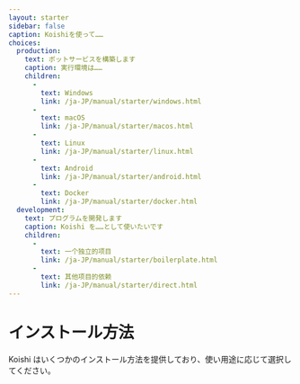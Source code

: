 ```yaml
---
layout: starter
sidebar: false
caption: Koishiを使って……
choices:
  production:
    text: ボットサービスを構築します
    caption: 実行環境は……
    children:
      - 
        text: Windows
        link: /ja-JP/manual/starter/windows.html
      - 
        text: macOS
        link: /ja-JP/manual/starter/macos.html
      - 
        text: Linux
        link: /ja-JP/manual/starter/linux.html
      - 
        text: Android
        link: /ja-JP/manual/starter/android.html
      - 
        text: Docker
        link: /ja-JP/manual/starter/docker.html
  development:
    text: プログラムを開発します
    caption: Koishi を……として使いたいです
    children:
      - 
        text: 一个独立的项目
        link: /ja-JP/manual/starter/boilerplate.html
      - 
        text: 其他项目的依赖
        link: /ja-JP/manual/starter/direct.html
---
```


# インストール方法

Koishi はいくつかのインストール方法を提供しており、使い用途に応じて選択してください。

